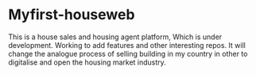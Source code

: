 # Myfirst-houseweb
This is a house sales and housing agent platform,
Which is under development.
Working to add features and other interesting repos.
It will change the analogue process of selling building in my country
in other to digitalise and open the housing market industry.
